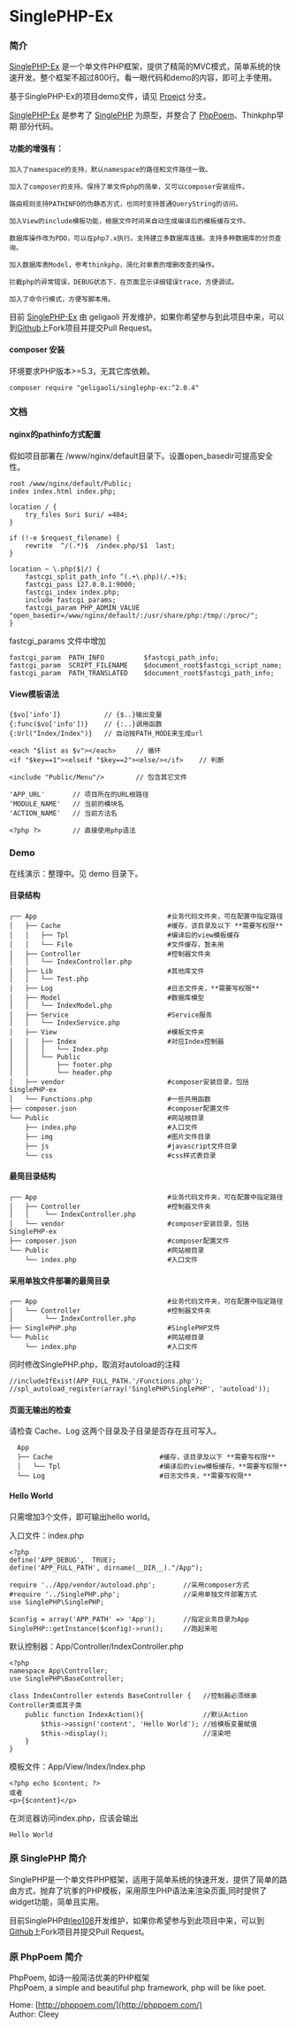# SinglePHP-Ex


### 简介

[SinglePHP-Ex](https://github.com/geligaoli/SinglePHP-Ex) 是一个单文件PHP框架，提供了精简的MVC模式，简单系统的快速开发。整个框架不超过800行。看一眼代码和demo的内容，即可上手使用。

基于SinglePHP-Ex的项目demo文件，请见 [Proejct](https://github.com/geligaoli/SinglePHP-Ex/tree/project) 分支。

[SinglePHP-Ex](https://github.com/geligaoli/SinglePHP-Ex) 是参考了 [SinglePHP](https://github.com/leo108/SinglePHP) 为原型，并整合了 [PhpPoem](https://github.com/cleey/phppoem)、Thinkphp早期 部分代码。


#### 功能的增强有：

    加入了namespace的支持，默认namespace的路径和文件路径一致。
    
    加入了composer的支持。保持了单文件php的简单，又可以composer安装组件。
    
    路由规则支持PATHINFO的伪静态方式，也同时支持普通QueryString的访问。

    加入View的include模板功能，根据文件时间来自动生成编译后的模板缓存文件。
    
    数据库操作改为PDO，可以在php7.x执行。支持建立多数据库连接。支持多种数据库的分页查询。
    
    加入数据库表Model，参考thinkphp，简化对单表的增删改查的操作。
    
    拦截php的异常错误，DEBUG状态下，在页面显示详细错误trace，方便调试。
    
    加入了命令行模式，方便写脚本用。


目前 [SinglePHP-Ex](https://github.com/geligaoli/SinglePHP-Ex) 由 geligaoli 开发维护，如果你希望参与到此项目中来，可以到[Github](https://github.com/geligaoli/SinglePHP-Ex)上Fork项目并提交Pull Request。

#### composer 安装

环境要求PHP版本>=5.3，无其它库依赖。

    composer require "geligaoli/singlephp-ex:^2.0.4"

### 文档

#### nginx的pathinfo方式配置

假如项目部署在 /www/nginx/default目录下。设置open_basedir可提高安全性。

    root /www/nginx/default/Public;
    index index.html index.php;

    location / {
        try_files $uri $uri/ =404;
    }

    if (!-e $request_filename) {
        rewrite  ^/(.*)$  /index.php/$1  last;
    }

    location ~ \.php($|/) {
        fastcgi_split_path_info ^(.+\.php)(/.+)$;
        fastcgi_pass 127.0.0.1:9000;
        fastcgi_index index.php;
        include fastcgi_params;
        fastcgi_param PHP_ADMIN_VALUE "open_basedir=/www/nginx/default/:/usr/share/php:/tmp/:/proc/";
    }

fastcgi_params 文件中增加

    fastcgi_param  PATH_INFO          $fastcgi_path_info;
    fastcgi_param  SCRIPT_FILENAME    $document_root$fastcgi_script_name;
    fastcgi_param  PATH_TRANSLATED    $document_root$fastcgi_path_info;


#### View模板语法

    {$vo['info']}           // {$..}输出变量
    {:func($vo['info'])}    // {:..}调用函数
    {:Url("Index/Index")}   // 自动按PATH_MODE来生成url
                    
    <each "$list as $v"></each>     // 循环
    <if "$key==1"><elseif "$key==2"><else/></if>    // 判断
    
    <include "Public/Menu"/>        // 包含其它文件
    
    'APP_URL'       // 项目所在的URL根路径
    'MODULE_NAME'   // 当前的模块名
    'ACTION_NAME'   // 当前方法名
    
    <?php ?>        // 直接使用php语法

### Demo

在线演示：整理中。见 demo 目录下。

#### 目录结构

    ┌── App                                 #业务代码文件夹，可在配置中指定路径
    │   ├── Cache                           #缓存，该目录及以下 **需要写权限**
    │   │   ├── Tpl                         #编译后的view模板缓存
    │   │   └── File                        #文件缓存，暂未用
    │   ├── Controller                      #控制器文件夹
    │   │   └── IndexController.php
    │   ├── Lib                             #其他库文件
    │   │   └── Test.php
    │   ├── Log                             #日志文件夹，**需要写权限**
    │   ├── Model                           #数据库模型
    │   │   └── IndexModel.php
    │   ├── Service                         #Service服务
    │   │   └── IndexService.php
    │   ├── View                            #模板文件夹
    │   │   ├── Index                       #对应Index控制器
    │   │   │   └── Index.php
    │   │   └── Public
    │   │       ├── footer.php
    │   │       └── header.php
    │   ├── vendor                          #composer安装目录，包括SinglePHP-ex
    │   └── Functions.php                   #一些共用函数
    ├── composer.json                       #composer配置文件
    └── Public                              #网站根目录
        ├── index.php                       #入口文件
        ├── img                             #图片文件目录
        ├── js                              #javascript文件目录
        └── css                             #css样式表目录

#### 最简目录结构

    ┌── App                                 #业务代码文件夹，可在配置中指定路径
    │   ├── Controller                      #控制器文件夹
    │   │    └── IndexController.php
    │   └── vendor                          #composer安装目录，包括SinglePHP-ex
    ├── composer.json                       #composer配置文件
    └── Public                              #网站根目录
        └── index.php                       #入口文件
        
#### 采用单独文件部署的最简目录

    ┌── App                                 #业务代码文件夹，可在配置中指定路径
    │   └── Controller                      #控制器文件夹
    │        └── IndexController.php
    ├── SinglePHP.php                       #SinglePHP文件
    └── Public                              #网站根目录
        └── index.php                       #入口文件

同时修改SinglePHP.php，取消对autoload的注释
    
    //includeIfExist(APP_FULL_PATH.'/Functions.php');
    //spl_autoload_register(array('SinglePHP\SinglePHP', 'autoload'));

#### 页面无输出的检查

请检查 Cache、Log 这两个目录及子目录是否存在且可写入。

      App                                 
      ├── Cache                           #缓存，该目录及以下 **需要写权限**
      │   └── Tpl                         #编译后的view模板缓存，**需要写权限**
      └── Log                             #日志文件夹，**需要写权限**

#### Hello World

只需增加3个文件，即可输出hello world。

入口文件：index.php

    <?php
    define('APP_DEBUG',  TRUE);
    define('APP_FULL_PATH', dirname(__DIR__)."/App");
    
    require '../App/vendor/autoload.php';       //采用composer方式
    #require '../SinglePHP.php';                //采用单独文件部署方式
    use SinglePHP\SinglePHP;

    $config = array('APP_PATH' => 'App');       //指定业务目录为App
    SinglePHP::getInstance($config)->run();     //跑起来啦
    

默认控制器：App/Controller/IndexController.php

    <?php
    namespace App\Controller;
    use SinglePHP\BaseController;

    class IndexController extends BaseController {   //控制器必须继承Controller类或其子类
        public function IndexAction(){               //默认Action
            $this->assign('content', 'Hello World'); //给模板变量赋值
            $this->display();                        //渲染吧
        }
    }
    
模板文件：App/View/Index/Index.php

    <?php echo $content; ?>
    或者
    <p>{$content}</p>
    
在浏览器访问index.php，应该会输出

    Hello World
    
    
    
### 原 SinglePHP 简介

SinglePHP是一个单文件PHP框架，适用于简单系统的快速开发，提供了简单的路由方式，抛弃了坑爹的PHP模板，采用原生PHP语法来渲染页面,同时提供了widget功能，简单且实用。

目前SinglePHP由[leo108](http://leo108.com)开发维护，如果你希望参与到此项目中来，可以到[Github](https://github.com/leo108/SinglePHP)上Fork项目并提交Pull Request。


### 原 PhpPoem 简介

PhpPoem, 如诗一般简洁优美的PHP框架       
PhpPoem, a simple and beautiful php framework, php will be like poet.

Home: [http://phppoem.com/](http://phppoem.com/)  
Author: Cleey  

